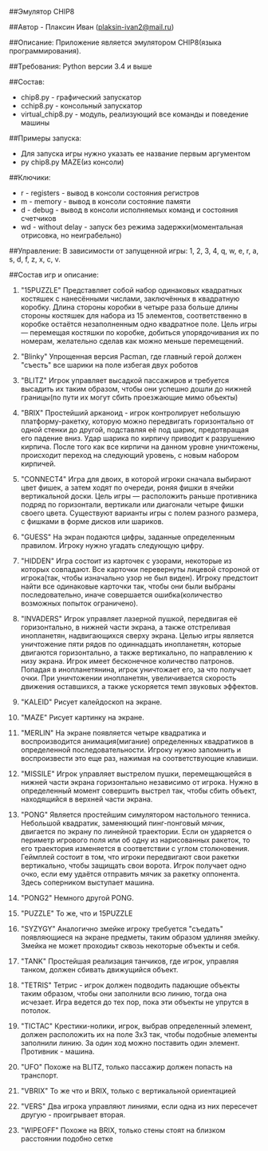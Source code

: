 ﻿##Эмулятор CHIP8

##Автор - Плаксин Иван (plaksin-ivan2@mail.ru)

##Описание: Приложение является эмулятором CHIP8(языка программирования).

##Требования: Python версии 3.4 и выше

##Состав:
* chip8.py - графический запускатор
* cchip8.py - консольный запускатор
* virtual_chip8.py - модуль, реализующий все команды и поведение машины

##Примеры запуска:
* Для запуска игры нужно указать ее название первым аргументом
* py chip8.py MAZE(из консоли)

##Ключики:
* r - registers - вывод в консоли состояния регистров
* m - memory - вывод в консоли состояние памяти
* d - debug - вывод в консоли исполняемых команд и состояния счетчиков
* wd - without delay - запуск без режима задержки(моментальная отрисовка, но неиграбельно)

##Управление:
В зависимости от запущенной игры:
1, 2, 3, 4, q, w, e, r, a, s, d, f, z, x, c, v.

##Состав игр и описание:
1) "15PUZZLE"
Представляет собой набор одинаковых квадратных костяшек с нанесёнными числами, заключённых в квадратную коробку. Длина стороны коробки в четыре раза больше длины стороны костяшек для набора из 15 элементов, соответственно в коробке остаётся незаполненным одно квадратное поле. Цель игры — перемещая костяшки по коробке, добиться упорядочивания их по номерам, желательно сделав как можно меньше перемещений.

2) "Blinky"
Упрощенная версия Pacman, где главный герой должен "съесть" все шарики на поле избегая двух роботов 
3) "BLITZ"
Игрок управляет высадкой пассажиров и требуется высадить их таким образом, чтобы они успешно дошли до нижней границы(по пути их могут сбить проезжающие мимо объекты)
4) "BRIX"
Простейший арканоид - игрок контролирует небольшую платформу-ракетку, которую можно передвигать горизонтально от одной стенки до другой, подставляя её под шарик, предотвращая его падение вниз. Удар шарика по кирпичу приводит к разрушению кирпича. После того как все кирпичи на данном уровне уничтожены, происходит переход на следующий уровень, с новым набором кирпичей.
5) "CONNECT4"
Игра для двоих, в которой игроки сначала выбирают цвет фишек, а затем ходят по очереди, роняя фишки в ячейки вертикальной доски. Цель игры — расположить раньше противника подряд по горизонтали, вертикали или диагонали четыре фишки своего цвета. Существуют варианты игры с полем разного размера, с фишками в форме дисков или шариков.
6) "GUESS"
На экран подаются цифры, заданные определенным правилом. Игроку нужно угадать следующую цифру.
7) "HIDDEN"
Игра состоит из карточек с узорами, некоторые из которых совпадают. Все карточки перевернуты лицевой стороной от игрока(так, чтобы изначально узор не был виден). Игроку предстоит найти все одинаковые карточки так, чтобы они были выбраны последовательно, иначе совершается ошибка(количество возможных попыток ограничено).
8) "INVADERS"
Игрок управляет лазерной пушкой, передвигая её горизонтально, в нижней части экрана, а также отстреливая инопланетян, надвигающихся сверху экрана. Целью игры является уничтожение пяти рядов по одиннадцать инопланетян, которые двигаются горизонтально, а также вертикально, по направлению к низу экрана. Игрок имеет бесконечное количество патронов. Попадая в инопланетянина, игрок уничтожает его, за что получает очки. При уничтожении инопланетян, увеличивается скорость движения оставшихся, а также ускоряется темп звуковых эффектов.
9) "KALEID"
Рисует калейдоскоп на экране.
10) "MAZE"
Рисует картинку на экране.
11) "MERLIN"
На экране появляется четыре квадратика и воспроизводится анимация(мигание) определенных квадратиков в определенной последовательности. Игроку нужно запомнить и воспроизвести это еще раз, нажимая на соответствующие клавиши.
12) "MISSILE"
Игрок управляет выстрелом пушки, перемещающейся в нижней части экрана горизонтально независимо от игрока. Нужно в определенный момент совершить выстрел так, чтобы сбить объект, находящийся в верхней части экрана.
13) "PONG"
Является простейшим симулятором настольного тенниса. Небольшой квадратик, заменяющий пинг-понговый мячик, двигается по экрану по линейной траектории. Если он ударяется о периметр игрового поля или об одну из нарисованных ракеток, то его траектория изменяется в соответствии с углом столкновения.
Геймплей состоит в том, что игроки передвигают свои ракетки вертикально, чтобы защищать свои ворота. Игрок получает одно очко, если ему удаётся отправить мячик за ракетку оппонента.
Здесь соперником выступает машина.
14) "PONG2"
Немного другой PONG.
15) "PUZZLE"
То же, что и 15PUZZLE
16) "SYZYGY"
Аналогично змейке игроку требуется "съедать" появляющиеся на экране предметы, таким образом удлиняя змейку. Змейка не может проходиьт сквозь некоторые объекты и себя.
17) "TANK"
Простейшая реализация танчиков, где игрок, управляя танком, должен сбивать движущийся объект.
18) "TETRIS"
Тетрис - игрок должен подводить падающие объекты таким образом, чтобы они заполнили всю линию, тогда она исчезает. Игра ведется до тех пор, пока эти объекты не упрутся в потолок.
19) "TICTAC"
Крестики-нолики, игрок, выбрав определенный элемент, должен расположить их на поле 3х3 так, чтобы подобные элементы заполнили линию. За один ход можно поставить один элемент. Противник - машина.
20) "UFO"
Похоже на BLITZ, только пассажир должен попасть на транспорт.
21) "VBRIX"
То же что и BRIX, только с вертикальной ориентацией
22) "VERS"
Два игрока управляют линиями, если одна из них пересечет другую - проигрывает вторая.
23) "WIPEOFF"
Похоже на BRIX, только стены стоят на близком расстоянии подобно сетке